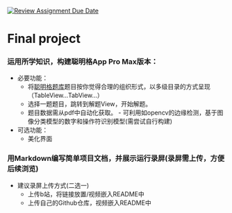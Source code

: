 [![Review Assignment Due Date](https://classroom.github.com/assets/deadline-readme-button-24ddc0f5d75046c5622901739e7c5dd533143b0c8e959d652212380cedb1ea36.svg)](https://classroom.github.com/a/HOmXqksq)
# Final project

### 运用所学知识，构建聪明格App Pro Max版本：

- 必要功能：
  -  将[聪明格题库](https://krazydad.com/inkies/)题目按你觉得合理的组织形式，以多级目录的方式呈现（TableView...TabView...）
  -  选择一题题目，跳转到解题View，开始解题。
    -  题目数据需从pdf中自动化获取。
      -  可利用如opencv的边缘检测，基于图像分类模型的数字和操作符识别模型(需尝试自行构建)
- 可选功能：
  - 美化界面
  
### 用Markdown编写简单项目文档，并展示运行录屏(录屏需上传，方便后续浏览)
    
  - 建议录屏上传方式(二选一)
    - 上传b站，将链接放置/视频嵌入README中
    - 上传自己的Github仓库，视频嵌入README中
